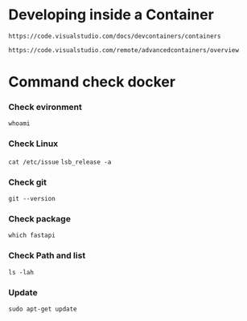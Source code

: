 # Developing inside a Container

`https://code.visualstudio.com/docs/devcontainers/containers`

`https://code.visualstudio.com/remote/advancedcontainers/overview`

# Command check docker

### Check evironment

`whoami`

### Check Linux

`cat /etc/issue`
`lsb_release -a`

### Check git

`git --version`

### Check package

`which fastapi`

### Check Path and list

`ls -lah`

### Update

`sudo apt-get update`
